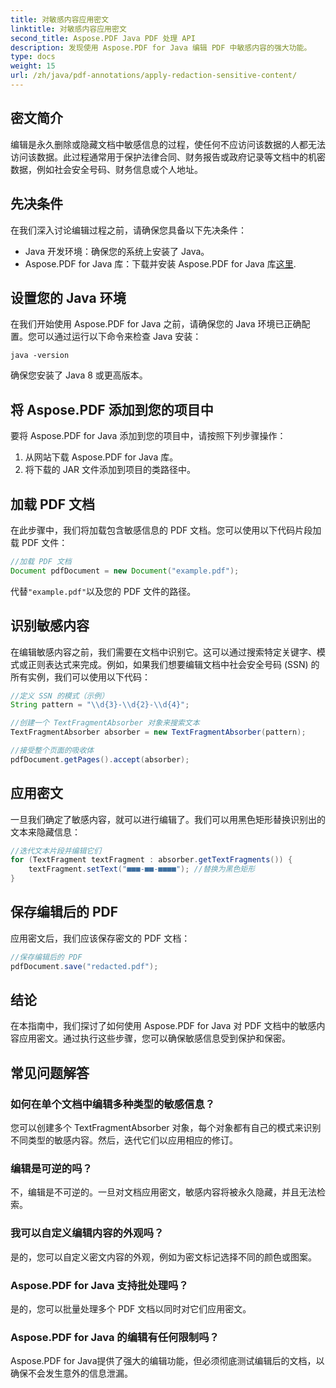 ```yaml
---
title: 对敏感内容应用密文
linktitle: 对敏感内容应用密文
second_title: Aspose.PDF Java PDF 处理 API
description: 发现使用 Aspose.PDF for Java 编辑 PDF 中敏感内容的强大功能。
type: docs
weight: 15
url: /zh/java/pdf-annotations/apply-redaction-sensitive-content/
---
```


## 密文简介

编辑是永久删除或隐藏文档中敏感信息的过程，使任何不应访问该数据的人都无法访问该数据。此过程通常用于保护法律合同、财务报告或政府记录等文档中的机密数据，例如社会安全号码、财务信息或个人地址。

## 先决条件

在我们深入讨论编辑过程之前，请确保您具备以下先决条件：

- Java 开发环境：确保您的系统上安装了 Java。
-  Aspose.PDF for Java 库：下载并安装 Aspose.PDF for Java 库[这里](https://releases.aspose.com/pdf/java/).


## 设置您的 Java 环境

在我们开始使用 Aspose.PDF for Java 之前，请确保您的 Java 环境已正确配置。您可以通过运行以下命令来检查 Java 安装：

```java -version```

确保您安装了 Java 8 或更高版本。

## 将 Aspose.PDF 添加到您的项目中

要将 Aspose.PDF for Java 添加到您的项目中，请按照下列步骤操作：

1. 从网站下载 Aspose.PDF for Java 库。
2. 将下载的 JAR 文件添加到项目的类路径中。

## 加载 PDF 文档

在此步骤中，我们将加载包含敏感信息的 PDF 文档。您可以使用以下代码片段加载 PDF 文件：

```java
//加载 PDF 文档
Document pdfDocument = new Document("example.pdf");
```

代替`"example.pdf"`以及您的 PDF 文件的路径。

## 识别敏感内容

在编辑敏感内容之前，我们需要在文档中识别它。这可以通过搜索特定关键字、模式或正则表达式来完成。例如，如果我们想要编辑文档中社会安全号码 (SSN) 的所有实例，我们可以使用以下代码：

```java
//定义 SSN 的模式（示例）
String pattern = "\\d{3}-\\d{2}-\\d{4}";

//创建一个 TextFragmentAbsorber 对象来搜索文本
TextFragmentAbsorber absorber = new TextFragmentAbsorber(pattern);

//接受整个页面的吸收体
pdfDocument.getPages().accept(absorber);
```

## 应用密文

一旦我们确定了敏感内容，就可以进行编辑了。我们可以用黑色矩形替换识别出的文本来隐藏信息：

```java
//迭代文本片段并编辑它们
for (TextFragment textFragment : absorber.getTextFragments()) {
    textFragment.setText("■■■-■■-■■■■"); //替换为黑色矩形
}
```

## 保存编辑后的 PDF

应用密文后，我们应该保存密文的 PDF 文档：

```java
//保存编辑后的 PDF
pdfDocument.save("redacted.pdf");
```

## 结论

在本指南中，我们探讨了如何使用 Aspose.PDF for Java 对 PDF 文档中的敏感内容应用密文。通过执行这些步骤，您可以确保敏感信息受到保护和保密。

## 常见问题解答

### 如何在单个文档中编辑多种类型的敏感信息？

您可以创建多个 TextFragmentAbsorber 对象，每个对象都有自己的模式来识别不同类型的敏感内容。然后，迭代它们以应用相应的修订。

### 编辑是可逆的吗？

不，编辑是不可逆的。一旦对文档应用密文，敏感内容将被永久隐藏，并且无法检索。

### 我可以自定义编辑内容的外观吗？

是的，您可以自定义密文内容的外观，例如为密文标记选择不同的颜色或图案。

### Aspose.PDF for Java 支持批处理吗？

是的，您可以批量处理多个 PDF 文档以同时对它们应用密文。

### Aspose.PDF for Java 的编辑有任何限制吗？

Aspose.PDF for Java提供了强大的编辑功能，但必须彻底测试编辑后的文档，以确保不会发生意外的信息泄漏。